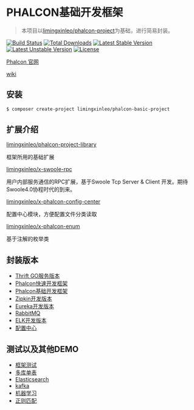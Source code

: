 # PHALCON基础开发框架

> 本项目以[limingxinleo/phalcon-project](https://github.com/limingxinleo/phalcon)为基础，进行简易封装。

[![Build Status](https://travis-ci.org/limingxinleo/i18n-phalcon.svg?branch=master)](https://travis-ci.org/limingxinleo/i18n-phalcon)
[![Total Downloads](https://poser.pugx.org/limingxinleo/phalcon-basic-project/downloads)](https://packagist.org/packages/limingxinleo/phalcon-basic-project)
[![Latest Stable Version](https://poser.pugx.org/limingxinleo/phalcon-basic-project/v/stable)](https://packagist.org/packages/limingxinleo/phalcon-basic-project)
[![Latest Unstable Version](https://poser.pugx.org/limingxinleo/phalcon-basic-project/v/unstable)](https://packagist.org/packages/limingxinleo/phalcon-basic-project)
[![License](https://poser.pugx.org/limingxinleo/phalcon-basic-project/license)](https://packagist.org/packages/limingxinleo/phalcon-project)


[Phalcon 官网](https://docs.phalconphp.com/zh/latest/index.html)

[wiki](https://github.com/limingxinleo/simple-subcontrollers.phalcon/wiki)

## 安装
~~~bash
$ composer create-project limingxinleo/phalcon-basic-project
~~~

## 扩展介绍

[limingxinleo/phalcon-project-library](https://github.com/limingxinleo/phalcon-project-library)

框架所用的基础扩展

[limingxinleo/x-swoole-rpc](https://github.com/limingxinleo/x-swoole-rpc)

用户内部服务通信的RPC扩展，基于Swoole Tcp Server & Client 开发。期待Swoole4.0协程时代的到来。

[limingxinleo/x-phalcon-config-center](https://github.com/limingxinleo/x-phalcon-config-center)

配置中心模块，方便配置文件分类读取

[limingxinleo/x-phalcon-enum](https://github.com/limingxinleo/x-phalcon-enum)

基于注解的枚举类

## 封装版本
- [Thrift GO服务版本](https://github.com/limingxinleo/thrift-go-phalcon-project)
- [Phalcon快速开发框架](https://github.com/limingxinleo/biz-phalcon)
- [Phalcon基础开发框架](https://github.com/limingxinleo/basic-phalcon)
- [Zipkin开发版本](https://github.com/limingxinleo/zipkin-phalcon)
- [Eureka开发版本](https://github.com/limingxinleo/eureka-phalcon)
- [RabbitMQ](https://github.com/limingxinleo/rabbitmq-phalcon)
- [ELK开发版本](https://github.com/limingxinleo/elk-phalcon)
- [配置中心](https://github.com/limingxinleo/config-center-phalcon)

## 测试以及其他DEMO
- [框架测试](https://github.com/limingxinleo/phalcon-unit-test)
- [多库单表](https://github.com/limingxinleo/service-demo-order)
- [Elasticsearch](https://github.com/Aquarmini/elasticsearch-demo-phalcon)
- [kafka](https://github.com/Aquarmini/kafka-demo-phalcon)
- [机器学习](https://github.com/Aquarmini/ml-demo-phalcon)
- [正则匹配](https://github.com/Aquarmini/regex-demo-phalcon)

